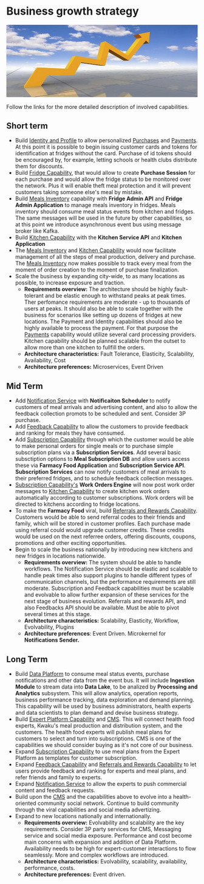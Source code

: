 # Business growth strategy  

![image](./Images/Businessgrowth.jpg) 

Follow the links for the more detailed description of involved capabilities.  

## Short term  

* Build [Identity and Profile]() to allow personalized [Purchases]() and [Payments](). At this point it is possible to begin issuing customer cards and tokens for identification at fridges without the card. Purchase of id tokens should be encouraged by, for example, letting schools or health clubs distribute them for discounts.
* Build [Fridge Capability](), that would allow to create __Purchase Session__ for each purchase and would allow the fridge status to be monitored over the network. Plus it will enable theft meal protection and it will prevent customers taking someone else's meal by mistake. 
* Build [Meals Inventory]() capability with __Fridge Admin API__ and __Fridge Admin Application__ to manage meals inventory in fridges. Meals inventory should consume meal status events from kitchen and fridges. The same messages will be used in the future by other capabilities, so at this point we introduce asynchronous event bus using message broker like Kafka.
* Build [Kitchen Capability]() with the __Kitchen Service API__ and __Kitchen Application__ 
* The [Meals Inventory]() and [Kitchen Capability]() would now facilitate management of all the steps of meal production, delivery and purchase. The [Meals Inventory]() now makes possible to track every meal from the moment of order creation to the moment of purchase finalization.   
* Scale the business by expanding city-wide, to as many locations as possible, to increase exposure and traction.
    - __Requirements overview:__ The architecture should be highly fault-tolerant and be elastic enough to withstand peaks at peak times. Ther perfomance requirements are moderate - up to thousands of users at peaks. It should also be able to scale together with the business for scenarios like setting up dozens of fridges at new locations. The Payment and Identity capabilities should also be highly available to process the payment. For that purpose the [Payments]() capability would utilize several card processing providers. Kitchen capability should be planned scalable from the outset to allow more than one kitchen to fullfill the orders.
    - __Architecture characteristics:__ Fault Tolerance, Elasticity, Scalability, Availability, Cost
    - __Architecture preferences:__ Microservices, Event Driven

## Mid Term  

* Add [Notification Service]() with __Notificaiton Scheduler__ to  notify customers of meal arrivals and advertising content, and also to allow the feedback collection promots to be scheduled and sent. Consider 3P purchase.
* Add [Feedback Capability]() to allow the customers to provide feedback and ranking for meals they have consumed. 
* Add [Subscription Capability]() through which the customer would be able to make personal orders for single meals or to purchase simple subscription plans via a __Subscription Services__. Add several basic subsctiption options to __Meal Subscription DB__ and allow users access these via __Farmacy Food Application__ and __Subscription Service API__. __Subscription Services__ can now notify customers of meal arrivals to their preferred fridges, and to schedule feedback collection messages.
* [Subscription Capability's]() __Work Orders Engine__ will now post work order messages to [Kitchen Capability]() to create kitchen work orders automatically according to customer subscriptions. Work orders will be directed to kitchens according to fridge locations.
* To make the __Farmacy Food__ viral, build [Referrals and Rewards Capability](). Customers would be able to send referral codes to their friends and family, which will be stored in customer profiles. Each purchase made using referral could would upgrade customer credits. These credits would be used on the next referree orders, offering discounts, coupons, promotions and other exciting opportunities.  
* Begin to scale the business nationally by introducing new kitchens and new fridges in locations nationwide.
    - __Requirements overview:__ The system should be able to handle workflows. The Notification Service should be elastic and scalable to handle peak times also support plugins to handle different types of communication channels, but the performance requirements are still moderate. Subscription and Feedback capabilities must be scalable and evolvable to allow further expansion of these services for the next stage of business evolution. Referrals and rewards API, and also Feedbacks API should be available. Must be able to pivot several times at this stage.
    - __Architecture characteristics:__ Scalability, Elasticity, Workflow, Evolvability, Plugins
    - __Architecture preferences__: Event Driven. Microkernel for __Notifications Sender.__

## Long Term  

* Build [Data Platform]() to consume meal status events, purchase notifications and other data from the event bus. It will include __Ingestion Module__ to stream data into __Data Lake__, to be analized by __Processing and Analytics__ subsystem. This will allow analytics, operation reports, business performance tracking, data exploration and demand planning. This capability will be used by business administrators, health experts and data scientists to plan demand and devise business strategy.
* Build [Expert Platform Capability]() and [CMS](). This will connect health food experts, Kwaku's meal production and distribution system, and the customers. The health food experts will publish meal plans for customers to select and turn into subscriptions. CMS is one of the capabilities we should consider buying as it's not core of our business.
* Expand [Subscription Capability]() to use meal plans from the Expert Platform as templates for customer subscription.
* Expand [Feedback Capability]() and [Referrals and Rewards Capability]() to let users provide feedback and ranking for experts and meal plans, and refer friends and family to experts.
* Expand [Notification Service]() to allow the experts to push commercial content and feedback requests.
* Build upon the [CMS]() and the capabilities above to evolve into a health-oriented community social network. Continue to build community through the viral capabilities and social media advertizing.
* Expand to new locations nationally and internationally.  
    - __Requirements overview:__ Evolvability and scalability are the key requirements. Consider 3P party services for CMS, Messaging service and social media exposure. Performance and cost become main concerns with expansion and addition of Data Platform. Availability needs to be high for expert-customer interactions to flow seamlessly. More and complex workflows are introduced.
    - __Architecture characteristics:__ Evolvability, scalability, availability, performance, costs.
    - __Architecture preferences:__ Event driven.
